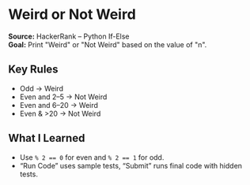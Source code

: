 # Weird or Not Weird

**Source:** HackerRank – Python If-Else  
**Goal:** Print "Weird" or "Not Weird" based on the value of "n".

## Key Rules
- Odd -> Weird
- Even and 2–5 -> Not Weird
- Even and 6–20 -> Weird
- Even & >20 -> Not Weird

## What I Learned
- Use `% 2 == 0` for even and `% 2 == 1` for odd.
- “Run Code” uses sample tests, “Submit” runs final code with hidden tests.